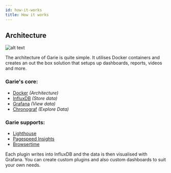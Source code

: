 ```yaml
---
id: how-it-works
title: How it works
---
```


## Architecture

![alt text](/img/architecture.png "Logo Title Text 1")

The architecture of Garie is quite simple. It utilises Docker containers and creates an out the box solution that setups up dashboards, reports, videos and more.

### Garie's core:

- [Docker](https://www.docker.com/) _(Architecture)_
- [InfluxDB](https://www.influxdata.com/) _(Store data)_
- [Grafana](https://grafana.com/) _(View data)_
- [Chronograf](https://github.com/influxdata/chronograf) _(Explore Data)_

### Garie supports:

- [Lighthouse](https://github.com/boyney123/garie-lighthouse)
- [Pagespeed Insights](https://github.com/boyney123/garie-pagespeed-insights)
- [Browsertime](https://github.com/boyney123/garie-browsertime)

Each plugin writes into InfluxDB and the data is then visualised with Grafana. You can create custom plugins and also custom dashboards to suit your own needs.
